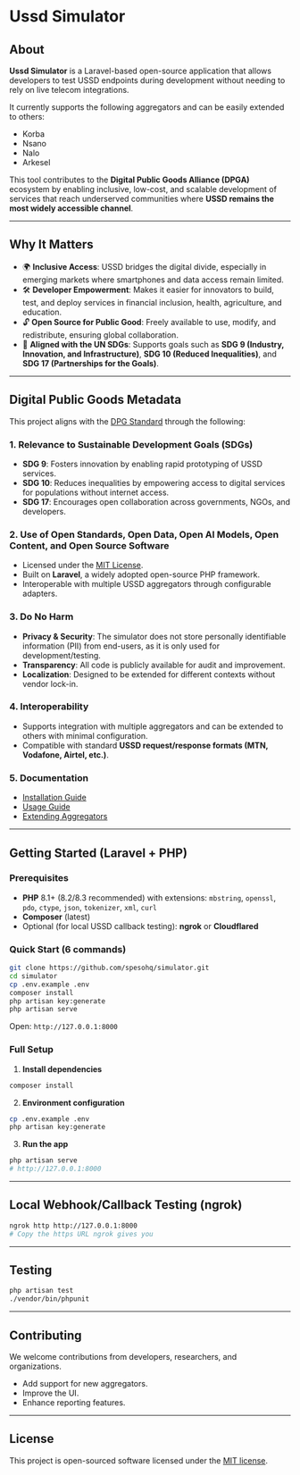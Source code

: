 # Ussd Simulator  

## About  

**Ussd Simulator** is a Laravel-based open-source application that allows developers to test USSD endpoints during development without needing to rely on live telecom integrations.  

It currently supports the following aggregators and can be easily extended to others:  

- Korba  
- Nsano  
- Nalo
- Arkesel

This tool contributes to the **Digital Public Goods Alliance (DPGA)** ecosystem by enabling inclusive, low-cost, and scalable development of services that reach underserved communities where **USSD remains the most widely accessible channel**.  

---

## Why It Matters  

- 🌍 **Inclusive Access**: USSD bridges the digital divide, especially in emerging markets where smartphones and data access remain limited.  
- 🛠 **Developer Empowerment**: Makes it easier for innovators to build, test, and deploy services in financial inclusion, health, agriculture, and education.  
- 🔓 **Open Source for Public Good**: Freely available to use, modify, and redistribute, ensuring global collaboration.  
- 🎯 **Aligned with the UN SDGs**: Supports goals such as **SDG 9 (Industry, Innovation, and Infrastructure)**, **SDG 10 (Reduced Inequalities)**, and **SDG 17 (Partnerships for the Goals)**.  

---

## Digital Public Goods Metadata  

This project aligns with the [DPG Standard](https://digitalpublicgoods.net/standard/) through the following:  

### 1. Relevance to Sustainable Development Goals (SDGs)  
- **SDG 9**: Fosters innovation by enabling rapid prototyping of USSD services.  
- **SDG 10**: Reduces inequalities by empowering access to digital services for populations without internet access.  
- **SDG 17**: Encourages open collaboration across governments, NGOs, and developers.  

### 2. Use of Open Standards, Open Data, Open AI Models, Open Content, and Open Source Software  
- Licensed under the [MIT License](https://opensource.org/licenses/MIT).  
- Built on **Laravel**, a widely adopted open-source PHP framework.  
- Interoperable with multiple USSD aggregators through configurable adapters.  

### 3. Do No Harm  
- **Privacy & Security**: The simulator does not store personally identifiable information (PII) from end-users, as it is only used for development/testing.  
- **Transparency**: All code is publicly available for audit and improvement.  
- **Localization**: Designed to be extended for different contexts without vendor lock-in.  

### 4. Interoperability  
- Supports integration with multiple aggregators and can be extended to others with minimal configuration.  
- Compatible with standard **USSD request/response formats (MTN, Vodafone, Airtel, etc.)**.  

### 5. Documentation  
- [Installation Guide](#getting-started-laravel--php)  
- [Usage Guide](#configuring-aggregators)  
- [Extending Aggregators](#typical-laravel-endpoints-examples)  

---

## Getting Started (Laravel + PHP)

### Prerequisites
- **PHP** 8.1+ (8.2/8.3 recommended) with extensions: `mbstring`, `openssl`, `pdo`, `ctype`, `json`, `tokenizer`, `xml`, `curl`
- **Composer** (latest)
- Optional (for local USSD callback testing): **ngrok** or **Cloudflared**

### Quick Start (6 commands)
```bash
git clone https://github.com/spesohq/simulator.git
cd simulator
cp .env.example .env
composer install
php artisan key:generate
php artisan serve
```

Open: `http://127.0.0.1:8000`

### Full Setup

1) **Install dependencies**
```bash
composer install
```

2) **Environment configuration**
```bash
cp .env.example .env
php artisan key:generate
```

3) **Run the app**
```bash
php artisan serve
# http://127.0.0.1:8000
```

---

## Local Webhook/Callback Testing (ngrok)

```bash
ngrok http http://127.0.0.1:8000
# Copy the https URL ngrok gives you
```

---

## Testing

```bash
php artisan test
./vendor/bin/phpunit
```

---

## Contributing  

We welcome contributions from developers, researchers, and organizations.  
- Add support for new aggregators.  
- Improve the UI.  
- Enhance reporting features.  

---

## License  

This project is open-sourced software licensed under the [MIT license](https://opensource.org/licenses/MIT).  
